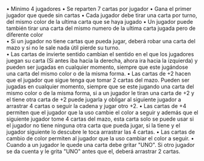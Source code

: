  • Minimo 4 jugadores
 • Se reparten 7 cartas por jugador	
 • Gana el primer jugador que quede sin cartas
 • Cada jugador debe tirar una carta por turno, del mismo color de la ultima carta que se haya jugado
 • Un jugador puede también tirar una carta del mismo numero de la ultima carta jugada pero de diferente color	
 • Si un jugador no tiene cartas que pueda jugar, deberá robar una carta del mazo y si no le sale nada útil pierde su turno.	
 • Las cartas de invierte sentido cambian el sentido en el que los jugadores juegan su carta (Si antes iba hacia la derecha, ahora ira    hacia la izquierda) y pueden ser jugadas en cualquier momento, siempre que este jugándose una carta del mismo color o de la misma forma.
 • Las cartas de +2 hacen que el jugador que sigue tenga que tomar 2 cartas del mazo. Pueden ser jugadas en cualquier momento, siempre que se este jugando una carta del mismo color o de la misma forma, si a un jugador le tiran una carta de +2 y el tiene otra carta de +2 puede jugarla y obligar al siguiente jugador a arrastrar 4 cartas o seguir la cadena y jugar otro +2.
• Las cartas de +4 permiten que el jugador que la uso cambie el color a seguir y además que el siguiente jugador tome 4 cartas del mazo, esta carta solo se puede usar si el jugador no tiene ninguna otra carta que pueda jugar, si la tiene y el jugador siguiente lo descubre le toca arrastrar las 4 cartas.
• Las cartas de cambio de color permiten al jugador que la uso cambiar el color a seguir.
• Cuando a un jugador le quede una carta debe gritar "UNO". Si otro jugador se da cuenta y le grita "UNO" antes que el, deberá arrastrar 2 cartas.
